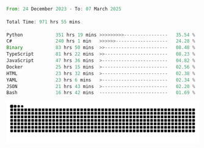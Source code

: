 <!--START_SECTION:waka-->

```rust
From: 24 December 2023 - To: 07 March 2025

Total Time: 971 hrs 55 mins

Python            351 hrs 19 mins >>>>>>>>>----------------   35.54 %
C#                240 hrs 1 min   >>>>>>-------------------   24.28 %
Binary            83 hrs 50 mins  >>-----------------------   08.48 %
TypeScript        81 hrs 22 mins  >>-----------------------   08.23 %
JavaScript        47 hrs 36 mins  >------------------------   04.82 %
Docker            25 hrs 15 mins  >------------------------   02.56 %
HTML              23 hrs 32 mins  >------------------------   02.38 %
YAML              23 hrs 6 mins   >------------------------   02.34 %
JSON              21 hrs 43 mins  >------------------------   02.20 %
Bash              16 hrs 42 mins  -------------------------   01.69 %
```

<!--END_SECTION:waka-->


<picture>
  <source media="(prefers-color-scheme: dark)" srcset="https://raw.githubusercontent.com/jeerawut97/jeerawut97/output/github-contribution-grid-snake.svg">
  <img alt="github contribution grid snake animation" src="https://raw.githubusercontent.com/jeerawut97/jeerawut97/output/github-contribution-grid-snake.svg">
</picture>
